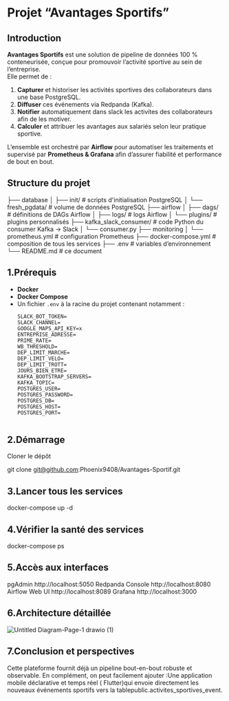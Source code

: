 # Projet “Avantages Sportifs”

## Introduction

**Avantages Sportifs** est une solution de pipeline de données 100 % conteneurisée, conçue pour promouvoir l’activité sportive au sein de l’entreprise.  
Elle permet de :

1. **Capturer** et historiser les activités sportives des collaborateurs dans une base PostgreSQL.  
2. **Diffuser** ces événements via Redpanda (Kafka).  
3. **Notifier** automatiquement dans slack les activites des collaborateurs afin de les motiver.  
4. **Calculer** et attribuer les avantages aux salariés selon leur pratique sportive.
   
L’ensemble est orchestré par **Airflow** pour automatiser les traitements et supervisé par **Prometheus & Grafana** afin d’assurer fiabilité et performance de bout en bout.

## Structure du projet

├── database
│ ├── init/ # scripts d'initialisation PostgreSQL
│ └── fresh_pgdata/ # volume de données PostgreSQL
├── airflow
│ ├── dags/ # définitions de DAGs Airflow
│ ├── logs/ # logs Airflow
│ └── plugins/ # plugins personnalisés
├── kafka_slack_consumer/ # code Python du consumer Kafka → Slack
│ └── consumer.py
├── monitoring
│ └── prometheus.yml # configuration Prometheus
├── docker-compose.yml # composition de tous les services
├── .env # variables d’environnement
└── README.md # ce document


## 1.Prérequis

- **Docker** 
- **Docker Compose** 
- Un fichier `.env` à la racine du projet contenant notamment :
  ```dotenv
  SLACK_BOT_TOKEN=
  SLACK_CHANNEL=
  GOOGLE_MAPS_API_KEY=x
  ENTREPRISE_ADRESSE=
  PRIME_RATE=
  WB_THRESHOLD=
  DEP_LIMIT_MARCHE=
  DEP_LIMIT_VELO=
  DEP_LIMIT_TROTT=
  JOURS_BIEN_ETRE=
  KAFKA_BOOTSTRAP_SERVERS=
  KAFKA_TOPIC=
  POSTGRES_USER=
  POSTGRES_PASSWORD=
  POSTGRES_DB=
  POSTGRES_HOST=
  POSTGRES_PORT=


## 2.Démarrage
Cloner le dépôt

git clone git@github.com:Phoenix9408/Avantages-Sportif.git

## 3.Lancer tous les services
docker-compose up -d

## 4.Vérifier la santé des services

docker-compose ps


## 5.Accès aux interfaces

pgAdmin	http://localhost:5050
Redpanda Console	http://localhost:8080
Airflow Web UI	http://localhost:8089
Grafana	http://localhost:3000

## 6.Architecture détaillée



![Untitled Diagram-Page-1 drawio (1)](https://github.com/user-attachments/assets/f2124d06-0055-42c5-9a6e-d1c7790836d4)




## 7.Conclusion et perspectives
Cette plateforme fournit déjà un pipeline bout-en-bout robuste et observable.
En complément, on peut facilement ajouter :Une application mobile déclarative et temps réel ( Flutter)qui envoie directement les nouveaux événements sportifs 
vers la tablepublic.activites_sportives_event.



  
